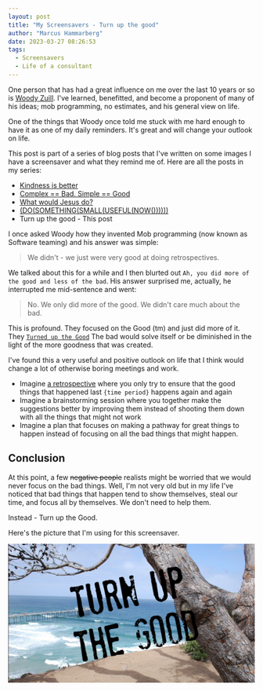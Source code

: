 ```yaml
---
layout: post
title: "My Screensavers - Turn up the good"
author: "Marcus Hammarberg"
date: 2023-03-27 08:26:53
tags:
  - Screensavers
  - Life of a consultant
---
```


One person that has had a great influence on me over the last 10 years or so is [Woody Zuill](). I've learned, benefitted, and become a proponent of many of his ideas; mob programming, no estimates, and his general view on life.

One of the things that Woody once told me stuck with me hard enough to have it as one of my daily reminders. It's great and will change your outlook on life.

This post is part of a series of blog posts that I've written on some images I have a screensaver and what they remind me of. Here are all the posts in my series:

- [Kindness is better](http://www.marcusoft.net/2023/03/my-screensavers-kindness-is-better.html)
- [Complex == Bad. Simple == Good](http://www.marcusoft.net/2023/03/my-screensavers-simple-good-complex-bad.html)
- [What would Jesus do?](http://www.marcusoft.net/2023/03/my-screensavers-what-would-jesus-do.html)
- [(DO(SOMETHING(SMALL(USEFUL(NOW())))))](http://www.marcusoft.net/2023/03/screensavers-do-something-small-useful-now.html)
- Turn up the good - This post

<!-- excerpt-end -->

I once asked Woody how they invented Mob programming (now known as Software teaming) and his answer was simple:

> We didn't - we just were very good at doing retrospectives.

We talked about this for a while and I then blurted out `Ah, you did more of the good and less of the bad`. His answer surprised me, actually, he interrupted me mid-sentence and went:

> No. We only did more of the good. We didn't care much about the bad.

This is profound. They focused on the Good (tm) and just did more of it. They [`Turned up the Good`](https://www.youtube.com/watch?v=Y1u6Hzve6rk) The bad would solve itself or be diminished in the light of the more goodness that was created.

I've found this a very useful and positive outlook on life that I think would change a lot of otherwise boring meetings and work.

- Imagine [a retrospective](http://www.marcusoft.net/2017/04/the-walking-turn-up-the-good-retrospective.html) where you only try to ensure that the good things that happened last `{time period}` happens again and again
- Imagine a brainstorming session where you together make the suggestions better by improving them instead of shooting them down with all the things that might not work
- Imagine a plan that focuses on making a pathway for great things to happen instead of focusing on all the bad things that might happen.

## Conclusion

At this point, a few ~~negative people~~ realists might be worried that we would never focus on the bad things. Well, I'm not very old but in my life I've noticed that bad things that happen tend to show themselves, steal our time, and focus all by themselves. We don't need to help them.

Instead - Turn up the Good.

Here's the picture that I'm using for this screensaver.

![Turn up the good](/img/backgrounds.004.png)
